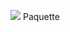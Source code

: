 

**![](https://lh7-rt.googleusercontent.com/docsz/AD_4nXdeFQlHLdI2S9TB0K0gGegaAJMuNiqtRUB1nMnk-yBHHYDR9q77xaP90HiZ5nMX2J5Hn8jmphcFko2WKh7iCpY14-I1ZlkJoX_iJxPy2G9kvtpSaPYwEAGPQxMF32hV2Bhxgnzetiij802teATF51ymisau?key=L9zEADwLv1fFHs6Fx95tbQ)**
Paquette
